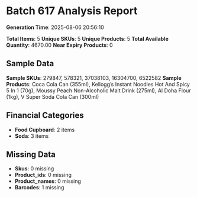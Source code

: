 # Batch 617 Analysis Report

**Generation Time**: 2025-08-06 20:56:10

**Total Items**: 5
**Unique SKUs**: 5
**Unique Products**: 5
**Total Available Quantity**: 4670.00
**Near Expiry Products**: 0

## Sample Data
**Sample SKUs**: 279847, 578321, 37038103, 16304700, 6522582
**Sample Products**: Coca Cola Can (355ml), Kellogg’s Instant Noodles Hot And Spicy 5 In 1 (70g), Moussy Peach Non-Alcoholic Malt Drink (275ml), Al Doha Flour (1kg), V Super Soda Cola Can (300ml)

## Financial Categories
- **Food Cupboard**: 2 items
- **Soda**: 3 items

## Missing Data
- **Skus**: 0 missing
- **Product_ids**: 0 missing
- **Product_names**: 0 missing
- **Barcodes**: 1 missing
